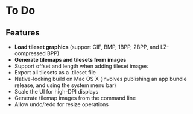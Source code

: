 # To Do

## Features

* **Load tileset graphics** (support GIF, BMP, 1BPP, 2BPP, and LZ-compressed BPP)
* **Generate tilemaps and tilesets from images**
* Support offset and length when adding tileset images
* Export all tilesets as a .tileset file
* Native-looking build on Mac OS X (involves publishing an app bundle release, and using the system menu bar)
* Scale the UI for high-DPI displays
* Generate tilemap images from the command line
* Allow undo/redo for resize operations
